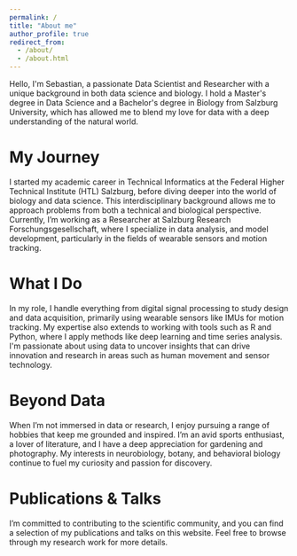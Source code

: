 ```yaml
---
permalink: /
title: "About me"
author_profile: true
redirect_from: 
  - /about/
  - /about.html
---
```


Hello, I'm Sebastian, a passionate Data Scientist and Researcher with a unique background in both data science and biology. I hold a Master's degree in Data Science and a Bachelor's degree in Biology from Salzburg University, which has allowed me to blend my love for data with a deep understanding of the natural world.

# My Journey

I started my academic career in Technical Informatics at the Federal Higher Technical Institute (HTL) Salzburg, before diving deeper into the world of biology and data science. This interdisciplinary background allows me to approach problems from both a technical and biological perspective. Currently, I’m working as a Researcher at Salzburg Research Forschungsgesellschaft, where I specialize in data analysis, and model development, particularly in the fields of wearable sensors and motion tracking.

# What I Do

In my role, I handle everything from digital signal processing to study design and data acquisition, primarily using wearable sensors like IMUs for motion tracking. My expertise also extends to working with tools such as R and Python, where I apply methods like deep learning and time series analysis. I'm passionate about using data to uncover insights that can drive innovation and research in areas such as human movement and sensor technology.

# Beyond Data

When I’m not immersed in data or research, I enjoy pursuing a range of hobbies that keep me grounded and inspired. I’m an avid sports enthusiast, a lover of literature, and I have a deep appreciation for gardening and photography. My interests in neurobiology, botany, and behavioral biology continue to fuel my curiosity and passion for discovery.

# Publications & Talks

I’m committed to contributing to the scientific community, and you can find a selection of my publications and talks on this website. Feel free to browse through my research work for more details.